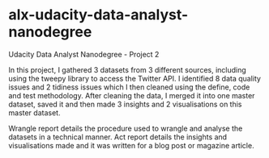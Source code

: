 # alx-udacity-data-analyst-nanodegree
Udacity Data Analyst Nanodegree - Project 2

In this project, I gathered 3 datasets from 3 different sources, including using the tweepy library to access the Twitter API. 
I identified 8 data quality issues and 2 tidiness issues which I then cleaned using the define, code and test methodology.
After cleaning the data, I merged it into one master dataset, saved it and then made 3 insights and 2 visualisations on this master dataset.

Wrangle report details the procedure used to wrangle and analyse the datasets in a technical manner.
Act report details the insights and visualisations made and it was written for a blog post or magazine article.
